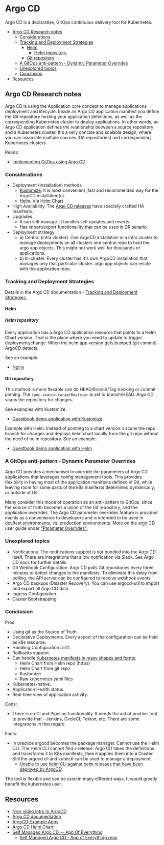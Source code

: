 # Argo CD

Argo CD is a declarative, GitOps continuous delivery tool for Kubernetes.

<!-- TOC GFM -->

- [Argo CD Research notes](#argo-cd-research-notes)
  - [Considerations](#considerations)
  - [Tracking and Deployment Strategies](#tracking-and-deployment-strategies)
    - [Helm](#helm)
      - [Helm repository](#helm-repository)
    - [Git repository](#git-repository)
  - [A GitOps anti-pattern - Dynamic Parameter Overrides](#a-gitops-anti-pattern---dynamic-parameter-overrides)
  - [Unexplored topics](#unexplored-topics)
  - [Conclusion](#conclusion)
- [Resources](#resources)

<!-- TOC -->

## Argo CD Research notes

Argo CD is using the Application core concept to manage applications deployment
and lifecycle. Inside an Argo CD application manifest you define the Git
repository hosting your application definitions, as well as the corresponding
Kubernetes cluster to deploy applications. In other words, an Argo CD
application defines the relationship between a source repository and a
Kubernetes cluster. It's a very concise and scalable design, where you can
associate multiple sources (Git repositories) and corresponding Kubernetes
clusters.

Reads:

- [Implementing GitOps using Argo CD](https://github.com/digitalocean/Kubernetes-Starter-Kit-Developers/blob/main/14-continuous-delivery-using-gitops/argocd.md)

### Considerations

- Deployment (Installation) methods
  - [Kustomize](./deployments/kustomize/). It is most convenient ,fast and recommended way for the ArgoCD installation(s).
  - [Helm](./deployments/helm). Via [Helm Chart](https://github.com/argoproj/argo-helm/tree/master/charts/argo-cd)
- High Availability.
  The [Argo CD releases](https://github.com/argoproj/argo-cd/tree/v1.8.3/manifests/ha) have
  specially crafted HA manifests.
- Upgrades
  - It can self manage. It handles self updates and reverts.
  - Has import/export functionallity that can be used in DR senario.
- Deployment strategy
  - a) Central (infra cluster). One ArgoCD installation in a infra cluster to
    manage deployments on all clusters one central repo to hold the argo app
    objects. This might not work well for thousands of applications.
  - b) In-cluster. Every cluster has it's own ArgoCD installation that
    manages only that particular cluster. argo app objects can reside with the
    application repo.

### Tracking and Deployment Strategies

Details in the Argo CD documentation -
[Tracking and Deployment Strategies.](https://argoproj.github.io/argo-cd/user-guide/tracking_strategies/)

#### Helm

##### Helm repository

Every application has a Argo CD application resource that points to a Helm
Chart version. That is the place where you need to update to trigger
deployment/change. When the helm app version gets bumped (git commit) ArgoCD
detects.

See an example:

- [Nginx](./argocd-examples/helm/nginx/nginx-dev.yaml)

#### Git repository

This method is more flexable can do HEAD/Branch/Tag tracking or commit
pinning. The `spec.source.targetRevision` is set to branch/HEAD. Argo CD
scans the repository for changes.

See examples with Kustomize:

- [Guestbook demo application with Kustomize](./argocd-examples/kustomize-guestbook/)

Example with Helm. Instead of pointing to a chart version it scans the repo branch for changes and
deploys helm chart locally from the git repo without the need of helm
repository. See an example:

- [Guestbook demo application with Helm](./argocd-examples/helm/helm-git-guestbook/helm-git-guestbook-dev.yaml)

### A GitOps anti-pattern - Dynamic Parameter Overrides

Argo CD provides a mechanism to override the parameters of Argo CD
applications that leverages config management tools. This provides
flexibility in having most of the application manifests defined in Git, while
leaving room for some parts of the k8s manifests determined dynamically, or
outside of Git.

Many consider this mode of operation as an anti-pattern to GitOps, since the
source of truth becomes a union of the Git repository, and the application
overrides. The Argo CD parameter overrides feature is provided mainly as a
convenience to developers and is intended to be used in dev/test
environments, vs. production environments. More on the argo CD user guide
under ["Parameter Overrides".](https://argo-cd.readthedocs.io/en/stable/user-guide/parameters/)

### Unexplored topics

- Notifications. The notifications support is not bundled into the Argo CD
  itself. There are integrations that allow notification via Slack. See Argo
  CD docs for further details.
- Git Webhook Configuration. Argo CD polls Git repositories every three
  minutes to detect changes to the manifests. To eliminate this delay from
  polling, the API server can be configured to receive webhook events
- Argo CD backups (Disaster Recovery). You can use argocd-util to import and
  export all Argo CD data.
- Ingress Configuration
- Cluster Bootstrapping

### Conclusion

Pros:

- Using git as the Source of Truth.
- Declarative Deployments. Every aspect of the configuration can be held as k8s resource.
- Handling Configuration Drift.
- Rollbacks support.
- Can handle [Kubernetes manifests in many shapes and forms](https://argoproj.github.io/argo-cd/user-guide/application_sources/):
  - Helm Chart from Helm repo (https)
  - Helm Chart from git repo
  - Kustomize
  - Raw kubernetes yaml files
- Kubernetes-native.
- Application Health status.
- Real-time view of application activity.

Cons:

- There is no CI and Pipeline functionality. It needs the aid of another tool to
  provide that - Jenkins, CircleCI, Tekton, etc. There are some
  integrations in that regard.

Facts:

- In practice argocd becomes the package manager. Cannot use the Helm CLI. The
  Helm CLI cannot find a release. Argo CD takes the definitions and trainsforms
  it to K8s manifests, then it applies them into a Cluster. Still the argocd
  cli and kubectl can be used to manage a deployment.
  - [Unable to use helm CLI against helm releases that have been deployed by ArgoCD](https://github.com/argoproj/argo-cd/issues/1672).

The tool is flexible and can be used in many different ways. It would greatly
benefit the kubernetes user.

## Resources

- [Nice video intro to ArgoCD](https://www.youtube.com/watch?v=HX24uMKmJRw&list=PL34sAs7_26wMW4bWKnMIfEd87aPuw75by )
- [Argo CD documentation](https://argoproj.github.io/argo-cd/)
- [ArgoCD Example Apps](https://github.com/argoproj/argocd-example-apps)
- [Argo CD Helm Chart](https://github.com/argoproj/argo-helm/tree/master/charts/argo-cd)
- [Self Managed Argo CD — App Of Everything](https://medium.com/devopsturkiye/self-managed-argo-cd-app-of-everything-a226eb100cf0)
  - [Self Managed Argo CD - App of Everything repo](https://github.com/kurtburak/argocd)
